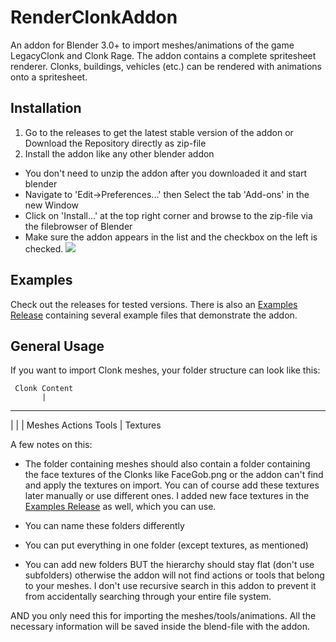 # RenderClonkAddon
An addon for Blender 3.0+ to import meshes/animations of the game LegacyClonk and Clonk Rage.
The addon contains a complete spritesheet renderer. Clonks, buildings, vehicles (etc.) can be rendered with animations onto a spritesheet.

## Installation
1. Go to the releases to get the latest stable version of the addon
or Download the Repository directly as zip-file
2. Install the addon like any other blender addon
 - You don't need to unzip the addon after you downloaded it and start blender
 - Navigate to 'Edit->Preferences...' then Select the tab 'Add-ons' in the new Window
 - Click on 'Install...' at the top right corner and browse to the zip-file via the filebrowser of Blender
 - Make sure the addon appears in the list and the checkbox on the left is checked.
![](https://github.com/RoboClonk/RenderClonkAddon/TutorialPictures/RenderClonkEnabled.png?raw=true)

## Examples

Check out the releases for tested versions. There is also an [Examples Release](https://github.com/RoboClonk/RenderClonkAddon/releases/tag/Example) containing several example files that demonstrate the addon.


## General Usage

If you want to import Clonk meshes, your folder structure can look like this: 

     Clonk Content
           |
------------------------
|          |           |
Meshes     Actions     Tools
|
Textures

A few notes on this:
- The folder containing meshes should also contain a folder containing the face textures of the Clonks like FaceGob.png or the addon can't find and apply the textures on import. You can of course add these textures later manually or use different ones. I added new face textures in the [Examples Release](https://github.com/RoboClonk/RenderClonkAddon/releases/tag/Example) as well, which you can use.

- You can name these folders differently
- You can put everything in one folder (except textures, as mentioned) 
- You can add new folders
BUT the hierarchy should stay flat (don't use subfolders) otherwise the addon will not find actions or tools that belong to your meshes. I don't use recursive search in this addon to prevent it from accidentally searching through your entire file system.

AND you only need this for importing the meshes/tools/animations. All the necessary information will be saved inside the blend-file with the addon.




